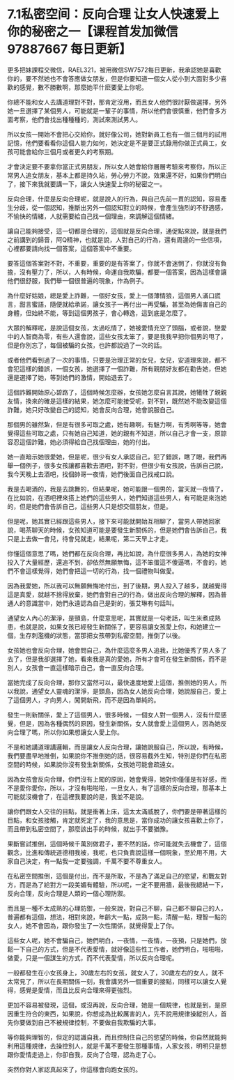 # 7.1私密空间：反向合理 让女人快速爱上你的秘密之一【课程首发加微信97887667 每日更新】

更多把妹課程交微信，RAEL321，被用微信SW7572每日更新，我承認她是喜歡你的，要不然她也不會答應做女朋友，但是你要知道一個女人從小到大面對多少喜歡的感覺，數不勝數啊，那麼她平什麽要愛上你呢。

你總不能和女人去講道理對不對，那肯定沒用，而且女人他們很討厭做選擇，另外她一旦選擇了某個男人，可能就是一輩子的事情，所以他們會很慎重，他們會多方面考察，他們會找出種種種的，測試來測試男人。

所以女孩一開始不會把心交給你，就好像公司，她對新員工也有一個三個月的試用記憶，他們要看看你這個人能力如何，她決定是不是要正式錄用你做正式員工，女孩可能會給你三個月或者更久的考察期。

才會決定要不要拿你當正式男朋友，所以女人她會給你層層考驗來考察你，所以正常男人追女朋友，基本上都是持久站，勞心勞力不說，效果還不好，如果你們明白了，接下來我就要講一下，讓女人快速愛上你的秘密之一。

反向合理，什麼是反向合理呢，就是說人的行為，與自己先前一貫的認知，容易產生分歧，從一個認知，推斷出另外一個認知對立的時候，會產生強烈的不舒適感，不愉快的情緒，人就需要給自己找一個理由，來調解這個情緒。

讓自己能夠接受，這一切都是合理的，這個就是反向合理，通促點來說，就是我們之前講到的歸音，阿Q精神，也就是說，人對自己的行為，還有周邊的一些信項，心裡都要請向找一個答案，這個答案中不重要。

要答這個答案對不對，不重要，重要的是有答案了，你就不會迷惘了，你就沒有負擔，沒有壓力了，所以，人有時候，命運自我欺騙，都要一個答案，因為這樣會讓他們很舒服，我們舉一個很普遍的現象，作為例子。

為什麼好姑娘，總是愛上詐難，一個好女孩，愛上一個薄情狼，這個男人滿口謊言，甜言蜜語，隨便就給承諾，讓女孩子一再付出一再受騙，甚至為她傷害自己的身體，但始終不能，等到這個男孩子，會心轉逸，這到底是怎麼了。

大眾的解釋呢，是說這個女孩，太過吃情了，她被愛情充空了頭腦，或者說，戀愛中的人智商為零，有些人還會說，這些女孩太笨了，要是我我早把你個男的甩了，但是你別忘了，每個被騙的女孩，也許都說過了一次的話。

或者他們看到過了一次的事情，只要是治理正常的女兒，女兒，安道理來說，都不會犯這樣的錯誤，一個女孩，她選擇了一個詐難，所有親朋好友都在勸告她，但她還是選擇了她，等到她們的激情，開始退去了。

這個詐難開始原心碧路了，這個時候怎麼辦，女孩她怎麼自言其說，她犧牲了親親友情，換來的確是這樣的結果，她怎麼可能接受呢，對不對，既然她不能改變這個詐難，她只好改變自己的認知，她會反向合理，她會說服自己。

那個男的雖然紮，但是有很多可取之處，她有趣啊，有魅力啊，有秀啊等等，她會覺得這些可取之處，只有她自己知道，她的親有不知道，所以自己才會一支，原諒容忍這個詐難，她必須得給自己找個理由，她的付出。

她一直暗示她很愛她，但是呢，很少有女人承認自己，犯了錯誤，瞎了眼，我們再舉一個例子，很多女孩讓都喜歡去酒吧，對不對，但很少有女孩說，告訴自己說，我今天晚上去酒吧，找個帥哥一夜情，她們後面自己找戒口說。

我是去喝酒的，我是去跳舞的，但結果呢，她可能跟一個男的，當天就一夜情了，在比如說，在酒吧裡來搭上她們的這些男人，她們知道這些男人，有可能是來泡她的，但是她們會告訴自己，這些男人只是想交個朋友，但是。

但是呢，她其實已經跟這些男人，接下來可能就開始互相聊了，當男人帶她回家說，喝茶聊天的時候，女孩知道可能是要發生新關係的，但是她們會告訴自己，我只是上去做一會兒，待會兒就走，結果呢，第二天早上才走。

你懂這個意思了嗎，她們都在反向合理，再比如說，為什麼很多男人，為她的女神投入了大量經歷，還追不到，卻依然無願無悔，這不笨蛋這不傻逼嗎，不會的，她們不會這樣覺得，她們會把這一切的行為，找一個禮物叫做愛。

因為我愛她，所以我可以無願無悔地付出，到了後期，男人投入了越多，就越覺得這是真愛，就越不捨得放棄，她們會對自己的行為，做出反向合理的解釋，因為普通人的意識當中，她們永遠認為自己是對的，張艾琳有句話叫。

通望女人內心的潔淨，是頸島，什麼意思呢，其實就是一句老話，叫生米煮成熟患，也就是說，如果女孩已經發生新關係了，更容易讓女孩愛上你，和她建立一個，生存刺濫機的狀態，當那把女孩帶到私密空間，推倒了以後。

女孩她也會反向合理，她會問自己，為什麼這麼多男人追我，比她優秀了男人多了去了，但是我卻選擇了她，看來我是真的愛她，所有才會可在發生新關係，而不是別人，女孩會一直這樣暗示自己，會一直反向合理。

當她完成了反向合理，那你又當然可以，最快速度地愛上這個，推倒她的男人，所以我說，通望女人靈魂的潔淨，是頸島，因為女人她反向合理，她說服自己，愛上了這個男人，才向男人，闖開新飛，而不是因為單純的。

發生一則新關係，愛上了這個男人，很多時候，一個女人對一個男人，沒有什麼感覺，但是，因為各種偶然的原因，發生新關係，女人就會愛上這個男人，因為她反向合理了嗎，所以你如果想讓女人愛上你。

不是和她講道理講邏輯，而是讓女人反向合理，讓她說服自己，所以說，有時候，我們要盡早地推倒，如果說你不推倒她的話，很容易截外生知，特別是你們在私密空間的時候，如果說你沒有發生新關係，女孩她可能會疏遠女。

因為女孩會反向合理，你們沒有上闖的原因，她會覺得，她對你僅僅是有好感，而不是愛你愛你，所以，才沒有啪啪啪，一旦女人，有了這樣的反向合理，那基本上可能就沒機會了，在這裡我要說的是，我並不是說。

讓你們跟女人交往的目點，就是衝著上床，這太太滿威脫了，你們要是帶著這樣的目點，和女孩接觸，肯定就死定了，我的意思是，當你成功的讓女孩喜歡上你了，而且帶到私密空間了，那麼該出手的時候，就出手不要猶豫。

果斷嘗試推倒，這個時候千萬別做君子，要不然的話，你可能就失去機會了，這個觀念，比進和傳統道德相我被，我呢，也只負責說這樣一個現象，至於用不用，大家自己決定，有一點我一定要強調，千萬不要不尊重女人。

在私密空間推倒，這個是付出，而不是所取，不是為了滿足自己的慾望，和戰友對方，而是為了給對方一段美媚有體驗，所以呢，一定不要用牆，最後我總結一下，反向合理，反向合理是人類的一個心理防禦。

而且是一種不太成熟的心理防禦，一般來說，對自己不聊，自己都不聊自己的人，普遍都有這個，想法，相對來說，年齡大一點，成熟一點，清醒一點，理智一點的女人，她不會因為，跟你發生了一次性關係，就覺得愛上了你。

這些女人呢，她不會騙自己，她們明白，一夜情，一夜情，一夜預，只是她們，放鬆一下自己的方式，但是不代表愛情，就好像這些性工作者，她們明白，啪啪啪，做愛，只是一個謀生的方式，而不代表愛情，所以反向合理呢。

一般都發生在小女孩身上，30歲左右的女孩，就女人了，30歲左右的女人，就不太常見了，所以在長期關係一刻，我會講另外一個重要的接點，同樣可以讓女人覺得，感覺是愛情，而且比反向合理來得更強烈。

更加不容易被發現，這個，或沒再說，反向合理，她是一個規律，也就是到，是原因重生符合的東西，如果說，你想成為比較厲害的人，先不說用規律操縱別人，首先你要做到自己不被規律控制，不要做自我欺騙的大事。

等你能夠理智的，但定的認識自我，而且控制住自己的慾望的時候，你自然就能夠利用這種規律，去操控別人，就是千萬不要發生那種事情，人家女孩，明明只是想跟你愛情走過上，你卻自我，反向了合理，認為走了心。

突然你對人家認真起來了，你這樣會向跑女孩的。